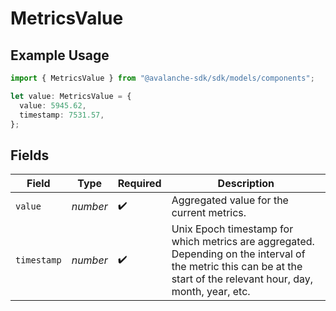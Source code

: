 # MetricsValue

## Example Usage

```typescript
import { MetricsValue } from "@avalanche-sdk/sdk/models/components";

let value: MetricsValue = {
  value: 5945.62,
  timestamp: 7531.57,
};
```

## Fields

| Field                                                                                                                                                                | Type                                                                                                                                                                 | Required                                                                                                                                                             | Description                                                                                                                                                          |
| -------------------------------------------------------------------------------------------------------------------------------------------------------------------- | -------------------------------------------------------------------------------------------------------------------------------------------------------------------- | -------------------------------------------------------------------------------------------------------------------------------------------------------------------- | -------------------------------------------------------------------------------------------------------------------------------------------------------------------- |
| `value`                                                                                                                                                              | *number*                                                                                                                                                             | :heavy_check_mark:                                                                                                                                                   | Aggregated value for the current metrics.                                                                                                                            |
| `timestamp`                                                                                                                                                          | *number*                                                                                                                                                             | :heavy_check_mark:                                                                                                                                                   | Unix Epoch timestamp for which metrics are aggregated. Depending on the interval of the metric this can be at the start of the relevant hour, day, month, year, etc. |